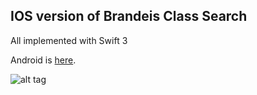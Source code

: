 ## IOS version of Brandeis Class Search

All implemented with Swift 3

Android is [here](https://github.com/BrandeisClassSearchProject/BrandeisClassSearch).

![alt tag](https://github.com/rozoalex/assets/blob/master/search%20class.gif)


